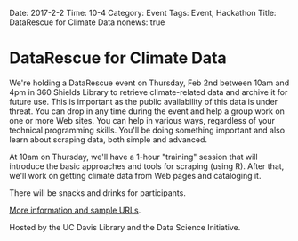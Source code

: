 Date: 2017-2-2
Time: 10-4
Category: Event
Tags: Event, Hackathon
Title: DataRescue for Climate Data
nonews: true

# DataRescue for Climate Data

We're holding a DataRescue event on Thursday, Feb 2nd between 10am and 4pm in 360 Shields Library
to retrieve climate-related data and archive it for future use. This is important as the public availability
of this data is under threat.
You can drop in any time during the event and help a group work on
one or more Web sites.
You can help in various ways, regardless of your technical programming skills.
You'll be doing something important and also learn about scraping data, both simple and advanced.

<p>
At 10am on Thursday, we'll have a 1-hour "training" session that will introduce the basic 
approaches and tools for scraping (using R).
After that, we'll work on getting climate data from Web pages and cataloging it.
</p>
<p>
There will be snacks and drinks for participants.
</p>
<p>
<a href="DataRescueEvent.html">More information and sample URLs</a>.
</p>

<p>
Hosted by the UC Davis Library and the Data Science Initiative.
</p>


